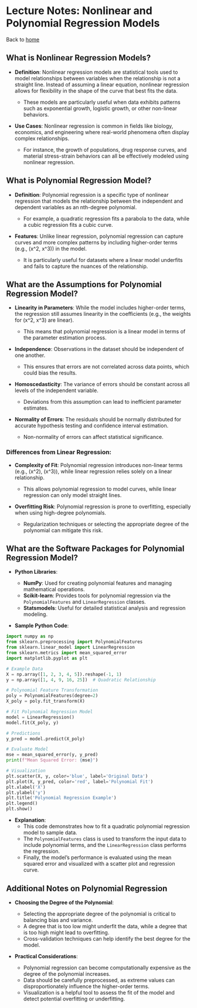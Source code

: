 # Lecture Notes: Nonlinear and Polynomial Regression Models

Back to [home](../README.md)

## What is Nonlinear Regression Models?
- **Definition**: Nonlinear regression models are statistical tools used to model relationships between variables when the relationship is not a straight line. Instead of assuming a linear equation, nonlinear regression allows for flexibility in the shape of the curve that best fits the data.
  - These models are particularly useful when data exhibits patterns such as exponential growth, logistic growth, or other non-linear behaviors.

- **Use Cases**: Nonlinear regression is common in fields like biology, economics, and engineering where real-world phenomena often display complex relationships.
  - For instance, the growth of populations, drug response curves, and material stress-strain behaviors can all be effectively modeled using nonlinear regression.

## What is Polynomial Regression Model?
- **Definition**: Polynomial regression is a specific type of nonlinear regression that models the relationship between the independent and dependent variables as an nth-degree polynomial.
  - For example, a quadratic regression fits a parabola to the data, while a cubic regression fits a cubic curve.

- **Features**: Unlike linear regression, polynomial regression can capture curves and more complex patterns by including higher-order terms (e.g., \(x^2, x^3\)) in the model.
  - It is particularly useful for datasets where a linear model underfits and fails to capture the nuances of the relationship.

## What are the Assumptions for Polynomial Regression Model?
- **Linearity in Parameters**: While the model includes higher-order terms, the regression still assumes linearity in the coefficients (e.g., the weights for \(x^2, x^3\) are linear).
  - This means that polynomial regression is a linear model in terms of the parameter estimation process.

- **Independence**: Observations in the dataset should be independent of one another.
  - This ensures that errors are not correlated across data points, which could bias the results.

- **Homoscedasticity**: The variance of errors should be constant across all levels of the independent variable.
  - Deviations from this assumption can lead to inefficient parameter estimates.

- **Normality of Errors**: The residuals should be normally distributed for accurate hypothesis testing and confidence interval estimation.
  - Non-normality of errors can affect statistical significance.

### Differences from Linear Regression:
- **Complexity of Fit**: Polynomial regression introduces non-linear terms (e.g., \(x^2\), \(x^3\)), while linear regression relies solely on a linear relationship.
  - This allows polynomial regression to model curves, while linear regression can only model straight lines.

- **Overfitting Risk**: Polynomial regression is prone to overfitting, especially when using high-degree polynomials.
  - Regularization techniques or selecting the appropriate degree of the polynomial can mitigate this risk.

## What are the Software Packages for Polynomial Regression Model?
- **Python Libraries**:
  - **NumPy**: Used for creating polynomial features and managing mathematical operations.
  - **Scikit-learn**: Provides tools for polynomial regression via the `PolynomialFeatures` and `LinearRegression` classes.
  - **Statsmodels**: Useful for detailed statistical analysis and regression modeling.

- **Sample Python Code**:
```python
import numpy as np
from sklearn.preprocessing import PolynomialFeatures
from sklearn.linear_model import LinearRegression
from sklearn.metrics import mean_squared_error
import matplotlib.pyplot as plt

# Example Data
X = np.array([1, 2, 3, 4, 5]).reshape(-1, 1)
y = np.array([1, 4, 9, 16, 25])  # Quadratic Relationship

# Polynomial Feature Transformation
poly = PolynomialFeatures(degree=2)
X_poly = poly.fit_transform(X)

# Fit Polynomial Regression Model
model = LinearRegression()
model.fit(X_poly, y)

# Predictions
y_pred = model.predict(X_poly)

# Evaluate Model
mse = mean_squared_error(y, y_pred)
print(f"Mean Squared Error: {mse}")

# Visualization
plt.scatter(X, y, color='blue', label='Original Data')
plt.plot(X, y_pred, color='red', label='Polynomial Fit')
plt.xlabel('X')
plt.ylabel('y')
plt.title('Polynomial Regression Example')
plt.legend()
plt.show()
```
- **Explanation**:
  - This code demonstrates how to fit a quadratic polynomial regression model to sample data.
  - The `PolynomialFeatures` class is used to transform the input data to include polynomial terms, and the `LinearRegression` class performs the regression.
  - Finally, the model’s performance is evaluated using the mean squared error and visualized with a scatter plot and regression curve.

## Additional Notes on Polynomial Regression
- **Choosing the Degree of the Polynomial**:
  - Selecting the appropriate degree of the polynomial is critical to balancing bias and variance.
  - A degree that is too low might underfit the data, while a degree that is too high might lead to overfitting.
  - Cross-validation techniques can help identify the best degree for the model.

- **Practical Considerations**:
  - Polynomial regression can become computationally expensive as the degree of the polynomial increases.
  - Data should be carefully preprocessed, as extreme values can disproportionately influence the higher-order terms.
  - Visualization is a helpful tool to assess the fit of the model and detect potential overfitting or underfitting.
